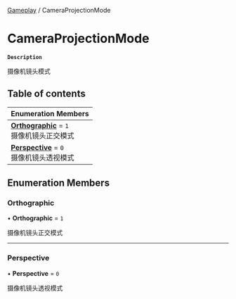 [Gameplay](../modules/Gameplay.Gameplay.md) / CameraProjectionMode

# CameraProjectionMode <Badge type="tip" text="Enumeration" />

**`Description`**

摄像机镜头模式

## Table of contents

| Enumeration Members |
| :-----|
| **[Orthographic](Gameplay.CameraProjectionMode.md#orthographic)** = ``1`` <br> 摄像机镜头正交模式|
| **[Perspective](Gameplay.CameraProjectionMode.md#perspective)** = ``0`` <br> 摄像机镜头透视模式|

## Enumeration Members

### Orthographic

• **Orthographic** = ``1``

摄像机镜头正交模式

___

### Perspective

• **Perspective** = ``0``

摄像机镜头透视模式
